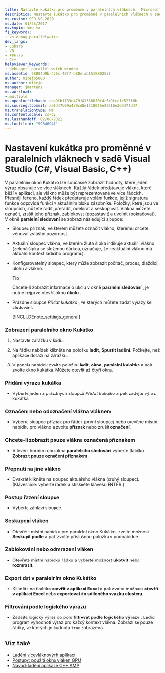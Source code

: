 ```yaml
---
title: Nastavte kukátko pro proměnné v paralelních vláknech | Microsoft Docs
description: Nastavte kukátko pro proměnné v paralelních vláknech v sadě Visual Studio. Současně zobrazí hodnoty, které jeden výraz obsahuje ve více vláknech.
ms.custom: SEO-VS-2020
ms.date: 04/25/2017
ms.topic: how-to
f1_keywords:
- vs.debug.parallelwatch
dev_langs:
- CSharp
- VB
- FSharp
- C++
helpviewer_keywords:
- debugger, parallel watch window
ms.assetid: 28004d9b-420c-48f7-b80e-ab1519802558
author: mikejo5000
ms.author: mikejo
manager: jmartens
ms.workload:
- multiple
ms.openlocfilehash: cea9fb1733e479f413368f0f4c5c9fccfc523f6b
ms.sourcegitcommit: ae6d47b09a439cd0e13180f5e89510e3e347fd47
ms.translationtype: MT
ms.contentlocale: cs-CZ
ms.lasthandoff: 02/08/2021
ms.locfileid: "99840948"
---
```

# <a name="set-a-watch-on-variables-in-parallel-threads-in-visual-studio-c-visual-basic-c"></a>Nastavení kukátka pro proměnné v paralelních vláknech v sadě Visual Studio (C#, Visual Basic, C++)
V paralelním okno Kukátko lze současně zobrazit hodnoty, které jeden výraz obsahuje ve více vláknech. Každý řádek představuje vlákno, které běží v aplikaci, ale vlákno může být reprezentované ve více řádcích. Přesněji řečeno, každý řádek představuje volání funkce, jejíž signatura funkce odpovídá funkci v aktuálním bloku zásobníku. Položky, které jsou ve sloupcích, můžete řadit, přeřadit, odebírat a seskupovat. Vlákna můžete označit, zrušit jeho příznak, zablokovat (pozastavit) a uvolnit (pokračovat). V okně **paralelní sledování** se zobrazí následující sloupce:

- Sloupec příznak, ve kterém můžete označit vlákno, kterému chcete věnovat zvláštní pozornost.

- Aktuální sloupec vlákna, ve kterém žlutá šipka indikuje aktuální vlákno (zelená šipka se složenou čárkou, označuje, že neaktuální vlákno má aktuální kontext ladicího programu).

- Konfigurovatelný sloupec, který může zobrazit počítač, proces, dlaždici, úlohu a vlákno.

  > [!TIP]
  > Chcete-li zobrazit informace o úkolu v okně **paralelní sledování** , je nutné nejprve otevřít okno **úkolu** .

- Prázdné sloupce *Přidat kukátko* , ve kterých můžete zadat výrazy ke sledování.

  [!INCLUDE[note_settings_general](../data-tools/includes/note_settings_general_md.md)]

### <a name="to-display-the-parallel-watch-window"></a>Zobrazení paralelního okno Kukátko

1. Nastavte zarážku v kódu.

2. Na řádku nabídek klikněte na položku **ladit**, **Spustit ladění**. Počkejte, než aplikace dorazí na zarážku.

3. V panelu nabídek zvolte položku **ladit**, **okna**, **paralelní kukátko** a pak zvolte okno kukátka. Můžete otevřít až čtyři okna.

### <a name="to-add-a-watch-expression"></a>Přidání výrazu kukátka

- Vyberte jeden z prázdných sloupců *Přidat kukátko* a pak zadejte výraz kukátka.

### <a name="to-flag-or-unflag-a-thread"></a>Označení nebo odoznačení vlákna vláknem

- Vyberte sloupec příznak pro řádek (první sloupec) nebo otevřete místní nabídku pro vlákno a zvolte **příznak** nebo zrušit **označení**.

### <a name="to-display-only-flagged-threads"></a>Chcete-li zobrazit pouze vlákna označená příznakem

- V levém horním rohu okna **paralelního sledování** vyberte tlačítko **Zobrazit pouze označení příznakem** .

### <a name="to-switch-to-another-thread"></a>Přepnutí na jiné vlákno

- Dvakrát klikněte na sloupec aktuálního vlákna (druhý sloupec). (Klávesnice: vyberte řádek a stiskněte klávesu ENTER.)

### <a name="to-sort-a-column"></a>Postup řazení sloupce

- Vyberte záhlaví sloupce.

### <a name="to-group-threads"></a>Seskupení vláken

- Otevřete místní nabídku pro paralelní okno Kukátko, zvolte možnost **Seskupit podle** a pak zvolte příslušnou položku v podnabídce.

### <a name="to-freeze-or-thaw-threads"></a>Zablokování nebo odmrazení vláken

- Otevřete místní nabídku řádku a vyberte možnost **ukotvit** nebo **rozmrazit**.

### <a name="to-export-the-data-in-the-parallel-watch-window"></a>Export dat v paralelním okno Kukátko

- Klikněte na tlačítko **otevřít v aplikaci Excel** a pak zvolte možnost **otevřít v aplikaci Excel** nebo **exportovat do sdíleného svazku clusteru**.

### <a name="to-filter-by-a-boolean-expression"></a>Filtrování podle logického výrazu

- Zadejte logický výraz do pole **filtrovat podle logického výrazu** . Ladicí program vyhodnotí výraz pro každý kontext vlákna. Zobrazí se pouze řádky, ve kterých je hodnota `true` zobrazena.

## <a name="see-also"></a>Viz také
- [Ladění vícevláknových aplikací](../debugger/debug-multithreaded-applications-in-visual-studio.md)
- [Postupy: použití okna vláken GPU](../debugger/how-to-use-the-gpu-threads-window.md)
- [Návod: ladění aplikace C++ AMP](/cpp/parallel/amp/walkthrough-debugging-a-cpp-amp-application)